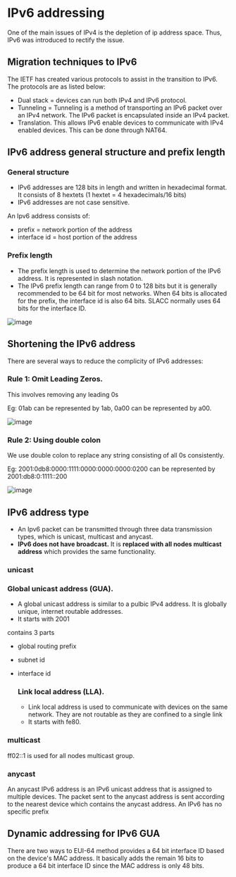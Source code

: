 # IPv6 addressing
One of the main issues of IPv4 is the depletion of ip address space. Thus, IPv6 was introduced to rectify the issue.

## Migration techniques to IPv6
The IETF has created various protocols to assist in the transition to IPv6. The protocols are as listed below:
- Dual stack = devices can run both IPv4 and IPv6 protocol.
- Tunneling = Tunneling is a method of transporting an IPv6 packet over an IPv4 network. The IPv6 packet is encapsulated inside an IPv4 packet.
- Translation. This allows IPv6 enable devices to communicate with IPv4 enabled devices. This can be done through NAT64.

## IPv6 address general structure and prefix length

### General structure
- IPv6 addresses are 128 bits in length and written in hexadecimal format. It consists of 8 hextets (1 hextet = 4 hexadecimals/16 bits)
- IPv6 addresses are not case sensitive.

An Ipv6 address consists of:
- prefix = network portion of the address
- interface id = host portion of the address

### Prefix length
- The prefix length is used to determine the network portion of the IPv6 address. It is represented in slash notation.
- The IPv6 prefix length can range from 0 to 128 bits but it is generally recommended to be 64 bit for most networks. When 64 bits is allocated for the prefix, the interface id is also 64 bits. SLACC normally uses 64 bits for the interface ID.

![image](https://github.com/Fong20/Learning-repository/assets/150316121/73e5d696-99ce-4bb9-8c3d-86898325ecbe)

## Shortening the IPv6 address
There are several ways to reduce the complicity of IPv6 addresses:

  ### Rule 1: Omit Leading Zeros. 
  This involves removing any leading 0s
  
  Eg: 01ab can be represented by 1ab, 0a00 can be represented by a00.
  
   ![image](https://github.com/Fong20/Learning-repository/assets/150316121/935bd8c8-5316-4dc5-a873-f3d4602c7350)

  ### Rule 2: Using double colon 
  We use double colon to replace any string consisting of all 0s consistently.

  Eg: 2001:0db8:0000:1111:0000:0000:0000:0200 can be represented by 2001:db8:0:1111::200

  ![image](https://github.com/Fong20/Learning-repository/assets/150316121/b5311121-421e-40c0-9437-f1226217ca09)

  

## IPv6 address type
- An Ipv6 packet can be transmitted through three data transmission types, which is unicast, multicast and anycast.
- **IPv6 does not have broadcast.** It is **replaced with all nodes multicast address** which provides the same functionality.

### unicast

  ### Global unicast address (GUA). 
  - A global unicast address is similar to a pulbic IPv4 address. It is globally unique, internet routable addresses.
  - It starts with 2001
  
contains 3 parts
- global routing prefix
- subnet id
- interface id

  ### Link local address (LLA).
  - Link local address is used to communicate with devices on the same network. They are not routable as they are confined to a single link
  - It starts with fe80.

### multicast
ff02::1 is used for all nodes multicast group.

### anycast
An anycast IPv6 address is an IPv6 unicast address that is assigned to multiple devices. The packet sent to the anycast address is sent according to the nearest device which contains the anycast address. An IPv6 has no specific prefix


## Dynamic addressing for IPv6 GUA
There are two ways to 
EUI-64 method provides a 64 bit interface ID based on the device's MAC address. It basically adds the remain 16 bits to produce a 64 bit interface ID since the MAC address is only 48 bits.
